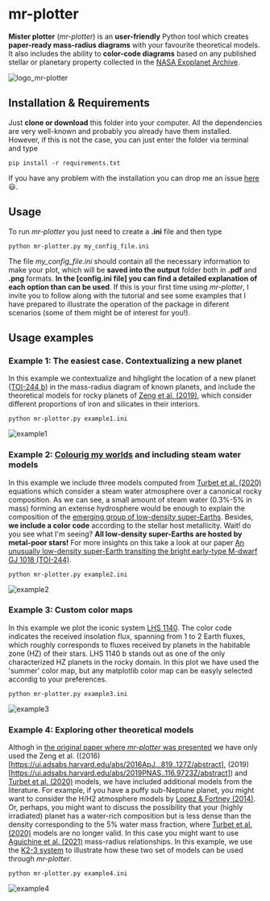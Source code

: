 # **mr-plotter**
**Mister plotter** (*mr-plotter*) is an **user-friendly** Python tool which creates **paper-ready mass-radius diagrams** with your favourite theoretical models. It also includes the ability to **color-code diagrams** based on any published stellar or planetary property collected in the [NASA Exoplanet Archive](https://exoplanetarchive.ipac.caltech.edu/).

![logo_mr-plotter](https://github.com/castro-gzlz/mr-plotter/assets/132309889/6ee7dbb3-4d5c-4f8c-b4fe-9d69131f66fd)

## Installation & Requirements

Just **clone or download** this folder into your computer. All the dependencies are very well-known and probably you already have them installed. However, if this is not the case, you can just enter the folder via terminal and type

```
pip install -r requirements.txt
```
If you have any problem with the installation you can drop me an issue [here](https://github.com/castro-gzlz/mr-plotter/issues) :smiley:.

## Usage

To run *mr-plotter* you just need to create a **.ini** file and then type

```
python mr-plotter.py my_config_file.ini
```
The file *my_config_file.ini* should contain all the necessary information to make your plot, which will be **saved into the output** folder both in **.pdf** and **.png** formats. **In the [config.ini file] you can find a detailed explanation of each option than can be used**. If this is your first time using *mr-plotter*, I invite you to follow along with the tutorial and see some examples that I have prepared to illustrate the operation of the package in diferent scenarios (some of them might be of interest for you!). 
## Usage examples

### Example 1: The easiest case. Contextualizing a new planet
In this example we contextualize and hihglight the location of a new planet ([TOI-244 b](https://ui.adsabs.harvard.edu/abs/2023arXiv230504922C/abstract)) in the mass-radius diagram of known planets, and include the theoretical models for rocky planets of [Zeng et al. (2019)](https://ui.adsabs.harvard.edu/abs/2019PNAS..116.9723Z/abstract), which consider different proportions of iron and silicates in their interiors.

```
python mr-plotter.py example1.ini
```
![example1](https://github.com/castro-gzlz/mr-plotter/assets/132309889/e557494f-9af6-4ec5-b105-0f42bb9f69cc)

### Example 2: [Colourig my worlds](https://www.youtube.com/watch?v=fKtwi3cNtEs) and including steam water models

In this example we include three models computed from [Turbet et al. (2020)](https://ui.adsabs.harvard.edu/abs/2020A%26A...638A..41T/abstract) equations which consider a steam water atmosphere over a canonical rocky composition. As we can see, a small amount of steam water (0.3%-5% in mass) forming an extense hydrosphere would be enough to explain the composition of the [emerging group of low-density super-Earths](https://ui.adsabs.harvard.edu/abs/2023arXiv230504922C/abstract). Besides, **we include a color code** according to the stellar host metallicity. Wait! do you see what I'm seeing? **All low-density super-Earths are hosted by metal-poor stars!** For more insights on this take a look at our paper [An unusually low-density super-Earth transiting the bright early-type M-dwarf GJ 1018 (TOI-244)](https://ui.adsabs.harvard.edu/abs/2023arXiv230504922C/abstract).


```
python mr-plotter.py example2.ini
```
![example2](https://github.com/castro-gzlz/mr-plotter/assets/132309889/2d4ba7af-e095-4e66-995e-5cdce211955f)

### Example 3: Custom color maps

In this example we plot the iconic system [LHS 1140](https://ui.adsabs.harvard.edu/abs/2020A%26A...642A.121L/abstract). The color code indicates the received insolation flux, spanning from 1 to 2 Earth fluxes, which roughly corresponds to fluxes received by planets in the habitable zone (HZ) of their stars. LHS 1140 b stands out as one of the only characterized HZ planets in the rocky domain. In this plot we have used the 'summer' color map, but any matplotlib color map can be easyly selected accordig to your preferences. 

```
python mr-plotter.py example3.ini
```
![example3](https://github.com/castro-gzlz/mr-plotter/assets/132309889/83ca68f5-ae8c-4813-9e43-a138f98fcddc)

### Example 4: Exploring other theoretical models

Althogh in [the original paper where *mr-plotter* was presented](https://ui.adsabs.harvard.edu/abs/2023arXiv230504922C/abstract) we have only used the Zeng et al. ((2016)[https://ui.adsabs.harvard.edu/abs/2016ApJ...819..127Z/abstract], (2019)[https://ui.adsabs.harvard.edu/abs/2019PNAS..116.9723Z/abstract]) and [Turbet et al. (2020)](https://ui.adsabs.harvard.edu/abs/2020A%26A...638A..41T/abstract) models, we have included additional models from the literature. For example, if you have a puffy sub-Neptune planet, you might want to consider the H/H2 atmosphere models by [Lopez & Fortney (2014)](https://ui.adsabs.harvard.edu/abs/2014ApJ...792....1L/abstract). Or, perhaps, you might want to discuss the possibility that your (highly irradiated) planet has a water-rich composition but is less dense than the density corresponding to the 5% water mass fraction, where [Turbet et al. (2020)](https://ui.adsabs.harvard.edu/abs/2020A%26A...638A..41T/abstract) models are no longer valid. In this case you might want to use [Aguichine et al. (2021)](https://ui.adsabs.harvard.edu/abs/2021ApJ...914...84A/abstract) mass-radius relationships. In this example, we use the [K2-3 system](https://ui.adsabs.harvard.edu/abs/2018A%26A...615A..69D/abstract) to illustrate how these two set of models can be used through *mr-plotter*. 

```
python mr-plotter.py example4.ini
```
![example4](https://github.com/castro-gzlz/mr-plotter/assets/132309889/d263e412-0196-4f26-b941-c32701c1efd4)




